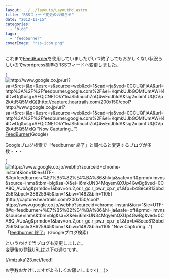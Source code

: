 ```yaml
---
layout: ../../layouts/LayoutMd.astro
title: "RSSフィード変更のお知らせ"
date: "2012-11-15"
categories: 
  - "blog"
tags: 
  - "feedburner"
coverImage: "rss-icon.png"
---
```


これまで[FeedBurner](http://www.google.co.jp/url?sa=t&rct=j&q=&esrc=s&source=web&cd=1&cad=rja&ved=0CCUQFjAA&url=http%3A%2F%2Ffeedburner.google.com%2F&ei=KqmkUJbGOMfUmAWH44DwDg&usg=AFQjCNE1OkY1nJS5ti5uchZoQ4wEdJbIdA&sig2=lamflUQOVp2kAtI5Q5MxlQ)を使用していましたがいつ終了してもおかしくない状況らしいのでwordpress標準のRSSフィードへ変更しました。

[![http://www.google.co.jp/url?sa=t&rct=j&q=&esrc=s&source=web&cd=1&cad=rja&ved=0CCUQFjAA&url=http%3A%2F%2Ffeedburner.google.com%2F&ei=KqmkUJbGOMfUmAWH44DwDg&usg=AFQjCNE1OkY1nJS5ti5uchZoQ4wEdJbIdA&sig2=lamflUQOVp2kAtI5Q5MxlQ](http://capture.heartrails.com/200x150/cool?http://www.google.co.jp/url?sa=t&rct=j&q=&esrc=s&source=web&cd=1&cad=rja&ved=0CCUQFjAA&url=http%3A%2F%2Ffeedburner.google.com%2F&ei=KqmkUJbGOMfUmAWH44DwDg&usg=AFQjCNE1OkY1nJS5ti5uchZoQ4wEdJbIdA&sig2=lamflUQOVp2kAtI5Q5MxlQ "Now Capturing...")](http://www.google.co.jp/url?sa=t&rct=j&q=&esrc=s&source=web&cd=1&cad=rja&ved=0CCUQFjAA&url=http%3A%2F%2Ffeedburner.google.com%2F&ei=KqmkUJbGOMfUmAWH44DwDg&usg=AFQjCNE1OkY1nJS5ti5uchZoQ4wEdJbIdA&sig2=lamflUQOVp2kAtI5Q5MxlQ)  
[FeedBurner](http://www.google.co.jp/url?sa=t&rct=j&q=&esrc=s&source=web&cd=1&cad=rja&ved=0CCUQFjAA&url=http%3A%2F%2Ffeedburner.google.com%2F&ei=KqmkUJbGOMfUmAWH44DwDg&usg=AFQjCNE1OkY1nJS5ti5uchZoQ4wEdJbIdA&sig2=lamflUQOVp2kAtI5Q5MxlQ)(Google)

Googleブログ検索で「feedburner 終了」と調べると変更するブログが多数・・・

[![https://www.google.co.jp/webhp?sourceid=chrome-instant&ion=1&ie=UTF-8#q=feedburner+%E7%B5%82%E4%BA%86&hl=ja&safe=off&prmd=imvns&source=lnms&tbm=blg&sa=X&ei=i6mkUN34MqyemQXUp4GwBg&ved=0CA8Q_AUoAg&prmdo=1&bav=on.2,or.r_gc.r_pw.r_cp.r_qf.&fp=b48ece813bbd256f&bpcl=38625945&ion=1&biw=1482&bih=1105](http://capture.heartrails.com/200x150/cool?https://www.google.co.jp/webhp?sourceid=chrome-instant&ion=1&ie=UTF-8#q=feedburner+%E7%B5%82%E4%BA%86&hl=ja&safe=off&prmd=imvns&source=lnms&tbm=blg&sa=X&ei=i6mkUN34MqyemQXUp4GwBg&ved=0CA8Q_AUoAg&prmdo=1&bav=on.2,or.r_gc.r_pw.r_cp.r_qf.&fp=b48ece813bbd256f&bpcl=38625945&ion=1&biw=1482&bih=1105 "Now Capturing...")](https://www.google.co.jp/webhp?sourceid=chrome-instant&ion=1&ie=UTF-8#q=feedburner+%E7%B5%82%E4%BA%86&hl=ja&safe=off&prmd=imvns&source=lnms&tbm=blg&sa=X&ei=i6mkUN34MqyemQXUp4GwBg&ved=0CA8Q_AUoAg&prmdo=1&bav=on.2,or.r_gc.r_pw.r_cp.r_qf.&fp=b48ece813bbd256f&bpcl=38625945&ion=1&biw=1482&bih=1105)  
「[feedburner 終了](https://www.google.co.jp/webhp?sourceid=chrome-instant&ion=1&ie=UTF-8#q=feedburner+%E7%B5%82%E4%BA%86&hl=ja&safe=off&prmd=imvns&source=lnms&tbm=blg&sa=X&ei=i6mkUN34MqyemQXUp4GwBg&ved=0CA8Q_AUoAg&prmdo=1&bav=on.2,or.r_gc.r_pw.r_cp.r_qf.&fp=b48ece813bbd256f&bpcl=38625945&ion=1&biw=1482&bih=1105)」(Googleブログ検索)

というわけで当ブログも変更しました。  
変更後の登録URLは以下の通りです。

[//mizuka123.net/feed]

お手数おかけしますがよろしくお願いします<(\_ \_)>
